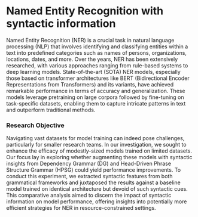 # Named Entity Recognition with syntactic information

Named Entity Recognition (NER) is a crucial task in natural language processing (NLP) that involves identifying and classifying entities within a text into predefined categories such as names of persons, organizations, locations, dates, and more. Over the years, NER has been extensively researched, with various approaches ranging from rule-based systems to deep learning models. State-of-the-art (SOTA) NER models, especially those based on transformer architectures like BERT (Bidirectional Encoder Representations from Transformers) and its variants, have achieved remarkable performance in terms of accuracy and generalization. These models leverage pretraining on large corpora followed by fine-tuning on task-specific datasets, enabling them to capture intricate patterns in text and outperform traditional methods.

### Research Objective
Navigating vast datasets for model training can indeed pose challenges, particularly for smaller research teams. In our investigation, we sought to enhance the efficacy of modestly-sized models trained on limited datasets. Our focus lay in exploring whether augmenting these models with syntactic insights from Dependency Grammar (DG) and Head-Driven Phrase Structure Grammar (HPSG) could yield performance improvements. To conduct this experiment, we extracted syntactic features from both grammatical frameworks and juxtaposed the results against a baseline model trained on identical architecture but devoid of such syntactic cues. This comparative analysis aimed to discern the impact of syntactic information on model performance, offering insights into potentially more efficient strategies for NER in resource-constrained settings.

